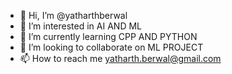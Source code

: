 - 👋 Hi, I’m @yatharthberwal
- 👀 I’m interested in AI AND ML
- 🌱 I’m currently learning CPP AND PYTHON
- 💞️ I’m looking to collaborate on ML PROJECT
- 📫 How to reach me yatharth.berwal@gmail.com

<!---
yatharthberwal/yatharthberwal is a ✨ special ✨ repository because its `README.md` (this file) appears on your GitHub profile.
You can click the Preview link to take a look at your changes.
--->
